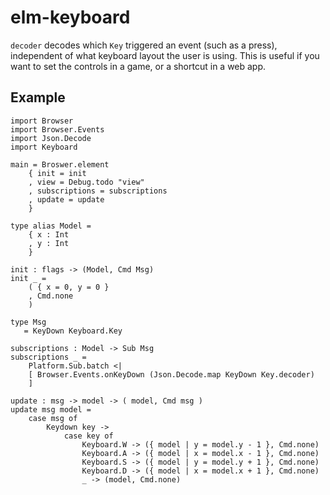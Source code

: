 # elm-keyboard

`decoder` decodes which `Key` triggered an event (such as a press), independent of what keyboard layout the user is using. This is useful if you want to set the controls in a game, or a shortcut in a web app.

## Example

    import Browser
    import Browser.Events
    import Json.Decode
    import Keyboard

    main = Broswer.element
        { init = init
        , view = Debug.todo "view"
        , subscriptions = subscriptions
        , update = update
        }

    type alias Model =
        { x : Int
        , y : Int
        }

    init : flags -> (Model, Cmd Msg)
    init _ =
        ( { x = 0, y = 0 }
        , Cmd.none
        )

    type Msg
       = KeyDown Keyboard.Key

    subscriptions : Model -> Sub Msg
    subscriptions _ =
        Platform.Sub.batch <|
        [ Browser.Events.onKeyDown (Json.Decode.map KeyDown Key.decoder)
        ]

    update : msg -> model -> ( model, Cmd msg )
    update msg model =
        case msg of
            Keydown key ->
                case key of
                    Keyboard.W -> ({ model | y = model.y - 1 }, Cmd.none)
                    Keyboard.A -> ({ model | x = model.x - 1 }, Cmd.none)
                    Keyboard.S -> ({ model | y = model.y + 1 }, Cmd.none)
                    Keyboard.D -> ({ model | x = model.x + 1 }, Cmd.none)
                    _ -> (model, Cmd.none)
